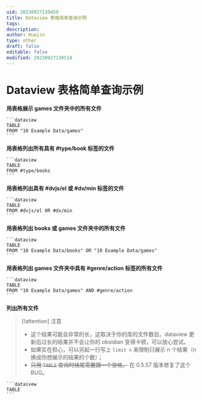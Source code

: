 ```yaml
---
uid: 20230927130459
title: Dataview 表格简单查询示例
tags: 
description: 
author: Huajin
type: other
draft: false
editable: false
modified: 20230927130518
---
```


# Dataview 表格简单查询示例

**用表格展示 games 文件夹中的所有文件**
`````示例代码
```dataview
TABLE
FROM "10 Example Data/games"
```
`````

**用表格列出所有具有 #type/book 标签的文件**
`````示例代码
```dataview
TABLE
FROM #type/books 
```
`````

**用表格列出具有 #dvjs/el 或 #dv/min 标签的文件**
`````示例代码
```dataview
TABLE
FROM #dvjs/el OR #dv/min 
```
`````

**用表格列出 books 或 games 文件夹中的所有文件**
`````示例代码
```dataview
TABLE
FROM "10 Example Data/books" OR "10 Example Data/games"
```
`````

**用表格列出 games 文件夹中具有 #genre/action 标签的所有文件**
`````示例代码
```dataview
TABLE
FROM "10 Example Data/games" AND #genre/action  
```
`````

**列出所有文件**

> [!attention] 注意
> - 这个结果可能会非常的长，这取决于你的库的文件数目。dataview 更新后过长的结果并不会让你的 obsidian 变得卡顿，可以放心尝试。
> - 如果实在担心，可以另起一行写上 `limit n` 来限制只展示 n 个结果（n 换成你想展示的结果的个数）；
> - <s>只用 `TABLE` 查询时结尾需要跟一个空格。</s> 在 0.5.57 版本修复了这个 BUG。

`````示例代码
```dataivew
TABLE
```
`````